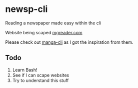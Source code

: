 # newsp-cli
Reading a newspaper made easy within the cli

Website being scaped [mgreader.com](mgreader.com)

Please check out [manga-cli](https://github.com/7USTIN/manga-cli/blob/master/README.md) as I got the inspiration from them. 

## Todo
1. Learn Bash!
2. See if I can scape websites
3. Try to understand this stuff

